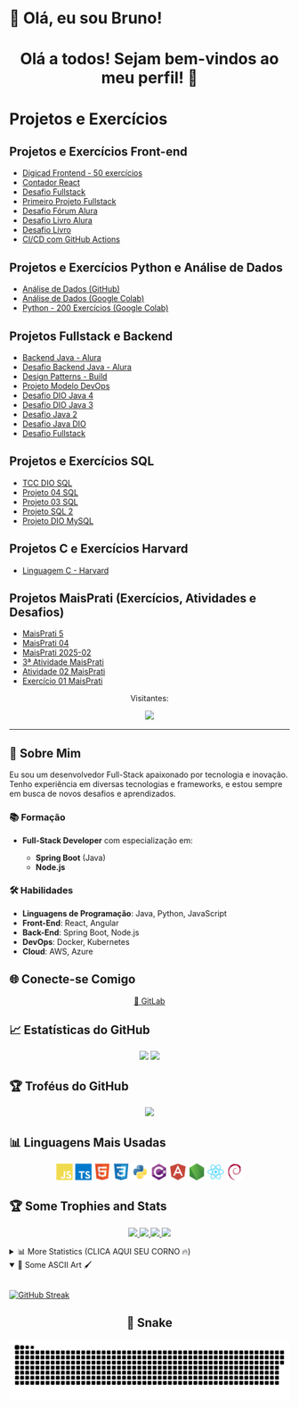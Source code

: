 <h1>👋 Olá, eu sou Bruno!</h1>

<h1 align="center">
    Olá a todos! Sejam bem-vindos ao meu perfil! 👋
</h1>

<h1>Projetos e Exercícios</h1>

  <section>
    <h2>Projetos e Exercícios Front-end</h2>
    <ul>
      <li><a href="https://github.com/sucloudflare/digicad-frontend" target="_blank">Digicad Frontend - 50 exercícios</a></li>
      <li><a href="https://github.com/sucloudflare/contador-react" target="_blank">Contador React</a></li>
      <li><a href="https://github.com/sucloudflare/desafio-fullstack" target="_blank">Desafio Fullstack</a></li>
      <li><a href="https://github.com/sucloudflare/primeiro-projeto-fullsatck" target="_blank">Primeiro Projeto Fullstack</a></li>
      <li><a href="https://github.com/sucloudflare/desafio-forum-alura" target="_blank">Desafio Fórum Alura</a></li>
      <li><a href="https://github.com/sucloudflare/desafio-livro-alura" target="_blank">Desafio Livro Alura</a></li>
      <li><a href="https://github.com/sucloudflare/desafio-livro" target="_blank">Desafio Livro</a></li>
      <li><a href="https://github.com/sucloudflare/ci-cd-github-action" target="_blank">CI/CD com GitHub Actions</a></li>
    </ul>
  </section>

  <section>
    <h2>Projetos e Exercícios Python e Análise de Dados</h2>
    <ul>
      <li><a href="https://github.com/sucloudflare/analise-de-dados" target="_blank">Análise de Dados (GitHub)</a></li>
      <li><a href="https://colab.research.google.com/drive/13hs0b-2nyjrVcWckldSbe8cRZ7Vq2IS1" target="_blank">Análise de Dados (Google Colab)</a></li>
      <li><a href="https://colab.research.google.com/drive/1fQEVZUnbhDQ7dS7uJVggxOJJNtCOy0_P?usp=sharing" target="_blank">Python - 200 Exercícios (Google Colab)</a></li>
    </ul>
  </section>

  <section>
    <h2>Projetos Fullstack e Backend</h2>
    <ul>
      <li><a href="https://github.com/sucloudflare/backend-alura-java" target="_blank">Backend Java - Alura</a></li>
      <li><a href="https://github.com/sucloudflare/DesafioAlura-BackEnd-Java" target="_blank">Desafio Backend Java - Alura</a></li>
      <li><a href="https://github.com/sucloudflare/Patterns-Build" target="_blank">Design Patterns - Build</a></li>
      <li><a href="https://github.com/sucloudflare/DevOps-modelo" target="_blank">Projeto Modelo DevOps</a></li>
      <li><a href="https://github.com/sucloudflare/desafio-dio-java4" target="_blank">Desafio DIO Java 4</a></li>
      <li><a href="https://github.com/sucloudflare/desafio-dio-java3" target="_blank">Desafio DIO Java 3</a></li>
      <li><a href="https://github.com/sucloudflare/desafio-java-2" target="_blank">Desafio Java 2</a></li>
      <li><a href="https://github.com/sucloudflare/desafio-java-dio" target="_blank">Desafio Java DIO</a></li>
      <li><a href="https://github.com/sucloudflare/desafio-fullstack" target="_blank">Desafio Fullstack</a></li>
    </ul>
  </section>

  <section>
    <h2>Projetos e Exercícios SQL</h2>
    <ul>
      <li><a href="https://github.com/sucloudflare/tcc-dio-sql" target="_blank">TCC DIO SQL</a></li>
      <li><a href="https://github.com/sucloudflare/projeto-04-sql" target="_blank">Projeto 04 SQL</a></li>
      <li><a href="https://github.com/sucloudflare/projeto-03-sql" target="_blank">Projeto 03 SQL</a></li>
      <li><a href="https://github.com/sucloudflare/projeto-sql-2" target="_blank">Projeto SQL 2</a></li>
      <li><a href="https://github.com/sucloudflare/projeto-dio-mysql" target="_blank">Projeto DIO MySQL</a></li>
    </ul>
  </section>

  <section>
    <h2>Projetos C e Exercícios Harvard</h2>
    <ul>
      <li><a href="https://github.com/sucloudflare/Linguagem-C" target="_blank">Linguagem C - Harvard</a></li>
    </ul>
  </section>

  <section>
    <h2>Projetos MaisPrati (Exercícios, Atividades e Desafios)</h2>
    <ul>
      <li><a href="https://github.com/sucloudflare/maisprati-5" target="_blank">MaisPrati 5</a></li>
      <li><a href="https://github.com/sucloudflare/maisprati-04" target="_blank">MaisPrati 04</a></li>
      <li><a href="https://github.com/sucloudflare/maisPraTI-2025-02" target="_blank">MaisPrati 2025-02</a></li>
      <li><a href="https://github.com/sucloudflare/3-atividade-maisprati" target="_blank">3ª Atividade MaisPrati</a></li>
      <li><a href="https://github.com/sucloudflare/atividade02-maisprati" target="_blank">Atividade 02 MaisPrati</a></li>
      <li><a href="https://github.com/sucloudflare/exercicio01-maisparati" target="_blank">Exercício 01 MaisPrati</a></li>
    </ul>
  </section>

<p align="center">Visitantes:</p>
<div align="center">
  <img src="https://visitor-badge.laobi.icu/badge?page_id=sucloudflare.sucloudflare&"  />
</div>


<hr>

<h2>🚀 Sobre Mim</h2>
<p>Eu sou um desenvolvedor Full-Stack apaixonado por tecnologia e inovação. Tenho experiência em diversas tecnologias e frameworks, e estou sempre em busca de novos desafios e aprendizados.</p>

<h3>📚 Formação</h3>
<ul>
  <li><strong>Full-Stack Developer</strong> com especialização em:</li>
  <ul>
    <li><strong>Spring Boot</strong> (Java)</li>
    <li><strong>Node.js</strong></li>
  </ul>
</ul>

<h3>🛠️ Habilidades</h3>
<ul>
  <li><strong>Linguagens de Programação</strong>: Java, Python, JavaScript</li>
  <li><strong>Front-End</strong>: React, Angular</li>
  <li><strong>Back-End</strong>: Spring Boot, Node.js</li>
  <li><strong>DevOps</strong>: Docker, Kubernetes</li>
  <li><strong>Cloud</strong>: AWS, Azure</li>
</ul>

<h2>🌐 Conecte-se Comigo</h2>
<p align="center">
  <a href="https://gitlab.com/sucloudflare/" target="_blank">🐙 GitLab</a>
</p>

<h2>📈 Estatísticas do GitHub</h2>
<p align="center">
  <img height="180em" src="https://github-readme-stats.vercel.app/api?username=sucloudflare&show_icons=true&theme=react&include_all_commits=true&count_private=false"/>
  <img height="180em" src="https://github-readme-stats.vercel.app/api/top-langs/?username=sucloudflare&layout=compact&langs_count=7&theme=react"/>
</p>

<h2>🏆 Troféus do GitHub</h2>
<p align="center">
  <img src="https://github-profile-trophy.vercel.app/?username=sucloudflare&theme=onedark" />
</p>

<h2>📊 Linguagens Mais Usadas</h2>
<p align="center">
  <img alt="JavaScript" height="30" src="https://raw.githubusercontent.com/devicons/devicon/master/icons/javascript/javascript-plain.svg">
  <img alt="TypeScript" height="30" src="https://raw.githubusercontent.com/devicons/devicon/master/icons/typescript/typescript-plain.svg">
  <img alt="HTML" height="30" src="https://raw.githubusercontent.com/devicons/devicon/master/icons/html5/html5-original.svg">
  <img alt="CSS" height="30" src="https://raw.githubusercontent.com/devicons/devicon/master/icons/css3/css3-original.svg">
  <img alt="Python" height="30" src="https://raw.githubusercontent.com/devicons/devicon/master/icons/python/python-original.svg">
  <img alt="C#" height="30" src="https://raw.githubusercontent.com/devicons/devicon/master/icons/csharp/csharp-original.svg">
  <img alt="Angular" height="30" src="https://raw.githubusercontent.com/devicons/devicon/master/icons/angularjs/angularjs-plain.svg">
  <img alt="Node.js" height="30" src="https://raw.githubusercontent.com/devicons/devicon/master/icons/nodejs/nodejs-original.svg">
  <img alt="React" height="30" src="https://raw.githubusercontent.com/devicons/devicon/master/icons/react/react-original.svg">
  <img alt="Debian" height="30" src="https://raw.githubusercontent.com/devicons/devicon/master/icons/debian/debian-original.svg">
</p>

<h2>🏆 Some Trophies and Stats</h2>

<p align="center">
  <a href="https://referral.hackthebox.com/mz7Kryv" target="_blank">
    <img src="http://github-profile-summary-cards.vercel.app/api/cards/stats?username=sucloudflare&theme=transparent"/>
    <img src="http://github-profile-summary-cards.vercel.app/api/cards/productive-time?username=sucloudflare&theme=transparent&utcOffset=-3"/>
    <img src="http://github-profile-summary-cards.vercel.app/api/cards/repos-per-language?username=sucloudflare&theme=transparent"/>
    <img src="http://github-profile-summary-cards.vercel.app/api/cards/most-commit-language?username=sucloudflare&theme=transparent"/>
  </a>
</p>

<details align="left">
  <summary>📊 More Statistics (CLICA AQUI SEU CORNO 🔥)</summary>
  <br>
  <p align="center">
    <img src="https://github-readme-stats.vercel.app/api?username=sucloudflare&show_icons=true&theme=radical&rank_icon=percentile"/>
    <img src="https://github-readme-stats.vercel.app/api/top-langs/?username=sucloudflare&layout=compact&langs_count=20&theme=radical&custom_title=Top%20Languages" alt="Top Languages" />
  </p>
  <p align="center">
    <img src="https://github-readme-activity-graph.vercel.app/graph?username=sucloudflare&radius=16&theme=chartreuse-dark&area=true&order=5" alt="activity-graph" />
  </p>
  <p align="right"><i>*did you notice they are a little bit different?! Lol</i></p>
</details>

<details open>
  <summary>🎨 Some ASCII Art 🖌️</summary>
  <br>

  [![GitHub Streak](https://streak-stats.demolab.com/?user=sucloudflare&theme=bear&background=011627&border=761EE7&dates=939EFF)](https://git.io/streak-stats)
</details>

<h2 align="center">🐍 Snake</h2>
<p align="center">
  <img src="https://github.com/sucloudflare/sucloudflare/blob/output/github-contribution-grid-snake.svg" alt="Snake animation" />
</p>
